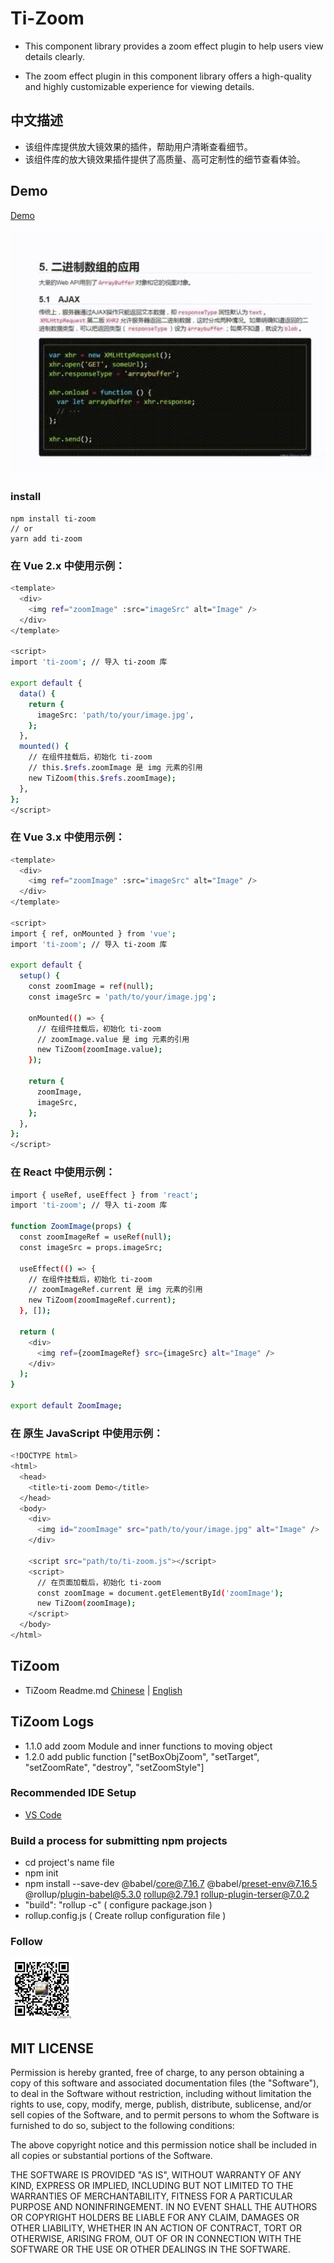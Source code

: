 # Ti-Zoom
- This component library provides a zoom effect plugin to help users view details clearly.

- The zoom effect plugin in this component library offers a high-quality and highly customizable experience for viewing details.

## 中文描述
- 该组件库提供放大镜效果的插件，帮助用户清晰查看细节。
- 该组件库的放大镜效果插件提供了高质量、高可定制性的细节查看体验。

## Demo
[Demo](https://github.com/Timtance/ti-zoom-test/tree/main/demo/index.html)

![gif of the demo being used](./demo/demo.gif)


### install
```
npm install ti-zoom
// or
yarn add ti-zoom
```

### 在 Vue 2.x 中使用示例：
```bash
<template>
  <div>
    <img ref="zoomImage" :src="imageSrc" alt="Image" />
  </div>
</template>

<script>
import 'ti-zoom'; // 导入 ti-zoom 库

export default {
  data() {
    return {
      imageSrc: 'path/to/your/image.jpg',
    };
  },
  mounted() {
    // 在组件挂载后，初始化 ti-zoom
    // this.$refs.zoomImage 是 img 元素的引用
    new TiZoom(this.$refs.zoomImage);
  },
};
</script>
```

### 在 Vue 3.x 中使用示例：
```bash
<template>
  <div>
    <img ref="zoomImage" :src="imageSrc" alt="Image" />
  </div>
</template>

<script>
import { ref, onMounted } from 'vue';
import 'ti-zoom'; // 导入 ti-zoom 库

export default {
  setup() {
    const zoomImage = ref(null);
    const imageSrc = 'path/to/your/image.jpg';

    onMounted(() => {
      // 在组件挂载后，初始化 ti-zoom
      // zoomImage.value 是 img 元素的引用
      new TiZoom(zoomImage.value);
    });

    return {
      zoomImage,
      imageSrc,
    };
  },
};
</script>
```

### 在 React 中使用示例：
```bash
import { useRef, useEffect } from 'react';
import 'ti-zoom'; // 导入 ti-zoom 库

function ZoomImage(props) {
  const zoomImageRef = useRef(null);
  const imageSrc = props.imageSrc;

  useEffect(() => {
    // 在组件挂载后，初始化 ti-zoom
    // zoomImageRef.current 是 img 元素的引用
    new TiZoom(zoomImageRef.current);
  }, []);

  return (
    <div>
      <img ref={zoomImageRef} src={imageSrc} alt="Image" />
    </div>
  );
}

export default ZoomImage;
```

### 在 原生 JavaScript 中使用示例：
```bash
<!DOCTYPE html>
<html>
  <head>
    <title>ti-zoom Demo</title>
  </head>
  <body>
    <div>
      <img id="zoomImage" src="path/to/your/image.jpg" alt="Image" />
    </div>

    <script src="path/to/ti-zoom.js"></script>
    <script>
      // 在页面加载后，初始化 ti-zoom
      const zoomImage = document.getElementById('zoomImage');
      new TiZoom(zoomImage);
    </script>
  </body>
</html>
```

## TiZoom

- TiZoom Readme.md [Chinese](https://github.com/Timtance) | [English](https://github.com/Timtance)

## TiZoom Logs
- 1.1.0 add zoom Module and inner functions to moving object
- 1.2.0 add public function ["setBoxObjZoom", "setTarget", "setZoomRate", "destroy", "setZoomStyle"]


### Recommended IDE Setup

- [VS Code](https://code.visualstudio.com/)

### Build a process for submitting npm projects
- cd project's name file
- npm init
- npm install --save-dev @babel/core@7.16.7 @babel/preset-env@7.16.5 @rollup/plugin-babel@5.3.0 rollup@2.79.1 rollup-plugin-terser@7.0.2
- "build": "rollup -c" ( configure package.json )
- rollup.config.js ( Create rollup configuration file )

### Follow
<img src="https://raw.githubusercontent.com/Timtance/tuijs/HEAD/follow.jpg" width="100px">


## MIT LICENSE
Permission is hereby granted, free of charge, to any person obtaining
a copy of this software and associated documentation files (the
"Software"), to deal in the Software without restriction, including
without limitation the rights to use, copy, modify, merge, publish,
distribute, sublicense, and/or sell copies of the Software, and to
permit persons to whom the Software is furnished to do so, subject to
the following conditions:

The above copyright notice and this permission notice shall be
included in all copies or substantial portions of the Software.

THE SOFTWARE IS PROVIDED "AS IS", WITHOUT WARRANTY OF ANY KIND,
EXPRESS OR IMPLIED, INCLUDING BUT NOT LIMITED TO THE WARRANTIES OF
MERCHANTABILITY, FITNESS FOR A PARTICULAR PURPOSE AND
NONINFRINGEMENT. IN NO EVENT SHALL THE AUTHORS OR COPYRIGHT HOLDERS BE
LIABLE FOR ANY CLAIM, DAMAGES OR OTHER LIABILITY, WHETHER IN AN ACTION
OF CONTRACT, TORT OR OTHERWISE, ARISING FROM, OUT OF OR IN CONNECTION
WITH THE SOFTWARE OR THE USE OR OTHER DEALINGS IN THE SOFTWARE.
